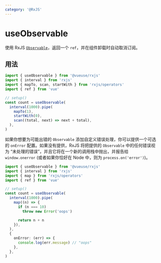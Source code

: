 ```yaml
---
category: '@RxJS'
---
```


# useObservable

使用 RxJS [`Observable`](https://rxjs.dev/guide/observable)，返回一个 `ref`，并在组件卸载时自动取消订阅。

## 用法

```ts
import { useObservable } from '@vueuse/rxjs'
import { interval } from 'rxjs'
import { mapTo, scan, startWith } from 'rxjs/operators'
import { ref } from 'vue'

// setup()
const count = useObservable(
  interval(1000).pipe(
    mapTo(1),
    startWith(0),
    scan((total, next) => next + total),
  ),
)
```

如果你想要为可能出错的 `Observable` 添加自定义错误处理，你可以提供一个可选的 `onError` 配置。如果没有提供，RxJS 将把提供的 `Observable` 中的任何错误视为 “未处理的错误”，并且它将在一个新的调用栈中抛出，并报告给 `window.onerror` (或者如果你恰好在 Node 中，则为 `process.on('error')`)。

```ts
import { useObservable } from '@vueuse/rxjs'
import { interval } from 'rxjs'
import { map } from 'rxjs/operators'
import { ref } from 'vue'

// setup()
const count = useObservable(
  interval(1000).pipe(
    map((n) => {
      if (n === 10)
        throw new Error('oops')

      return n + n
    }),
  ),
  {
    onError: (err) => {
      console.log(err.message) // "oops"
    },
  },
)
```
